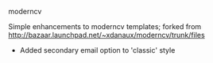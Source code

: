moderncv

Simple enhancements to moderncv templates; 
forked from http://bazaar.launchpad.net/~xdanaux/moderncv/trunk/files

- Added secondary email option to 'classic' style

